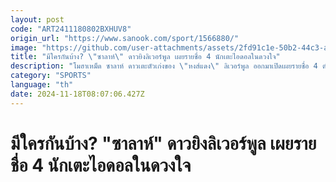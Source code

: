 ```yaml
---
layout: post
code: "ART2411180802BXHUV8"
origin_url: "https://www.sanook.com/sport/1566880/"
image: "https://github.com/user-attachments/assets/2fd91c1e-50b2-44c3-abea-9de2eba2ef39"
title: "มีใครกันบ้าง? \"ซาลาห์\" ดาวยิงลิเวอร์พูล เผยรายชื่อ 4 นักเตะไอดอลในดวงใจ"
description: "โมฮาเหม็ด ซาลาห์ ดาวเตะตัวเก่งของ \"หงส์แดง\" ลิเวอร์พูล ออกมาเปิดเผยรายชื่อ 4 ตำนานนักเตะในดวงใจของเจ้าตัว ซึ่งประกอบด้วย โรนัลโด้, ซีเนดีน ซีดาน, คริสเตียโน่ โรนัลโด้ และ ฟรานเชสโก้ ต๊อตติ อดีตเพื่อนร่วมทีมเก่าที่ อาแอส โรมา"
category: "SPORTS"
language: "th"
date: 2024-11-18T08:07:06.427Z
---
```


# มีใครกันบ้าง? "ซาลาห์" ดาวยิงลิเวอร์พูล เผยรายชื่อ 4 นักเตะไอดอลในดวงใจ